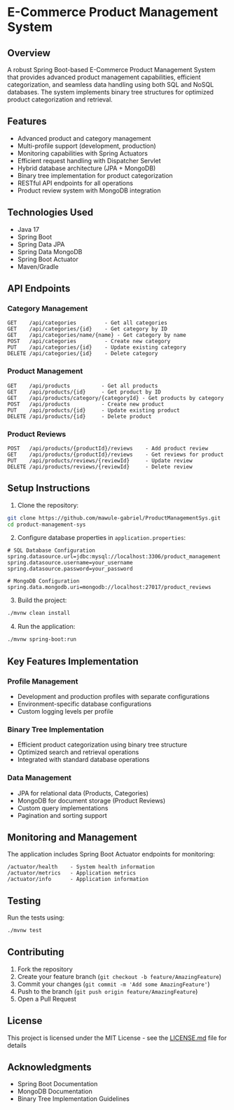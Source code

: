 # E-Commerce Product Management System

## Overview
A robust Spring Boot-based E-Commerce Product Management System that provides advanced product management capabilities, efficient categorization, and seamless data handling using both SQL and NoSQL databases. The system implements binary tree structures for optimized product categorization and retrieval.

## Features
- Advanced product and category management
- Multi-profile support (development, production)
- Monitoring capabilities with Spring Actuators
- Efficient request handling with Dispatcher Servlet
- Hybrid database architecture (JPA + MongoDB)
- Binary tree implementation for product categorization
- RESTful API endpoints for all operations
- Product review system with MongoDB integration

## Technologies Used
- Java 17
- Spring Boot
- Spring Data JPA
- Spring Data MongoDB
- Spring Boot Actuator
- Maven/Gradle

## API Endpoints

### Category Management
```
GET    /api/categories         - Get all categories
GET    /api/categories/{id}    - Get category by ID
GET    /api/categories/name/{name} - Get category by name
POST   /api/categories         - Create new category
PUT    /api/categories/{id}    - Update existing category
DELETE /api/categories/{id}    - Delete category
```

### Product Management
```
GET    /api/products          - Get all products
GET    /api/products/{id}     - Get product by ID
GET    /api/products/category/{categoryId} - Get products by category
POST   /api/products          - Create new product
PUT    /api/products/{id}     - Update existing product
DELETE /api/products/{id}     - Delete product
```

### Product Reviews
```
POST   /api/products/{productId}/reviews    - Add product review
GET    /api/products/{productId}/reviews    - Get reviews for product
PUT    /api/products/reviews/{reviewId}     - Update review
DELETE /api/products/reviews/{reviewId}     - Delete review
```

## Setup Instructions

1. Clone the repository:
```bash
git clone https://github.com/mawule-gabriel/ProductManagementSys.git
cd product-management-sys
```

2. Configure database properties in `application.properties`:
```properties
# SQL Database Configuration
spring.datasource.url=jdbc:mysql://localhost:3306/product_management
spring.datasource.username=your_username
spring.datasource.password=your_password

# MongoDB Configuration
spring.data.mongodb.uri=mongodb://localhost:27017/product_reviews
```

3. Build the project:
```bash
./mvnw clean install
```

4. Run the application:
```bash
./mvnw spring-boot:run
```



## Key Features Implementation

### Profile Management
- Development and production profiles with separate configurations
- Environment-specific database configurations
- Custom logging levels per profile

### Binary Tree Implementation
- Efficient product categorization using binary tree structure
- Optimized search and retrieval operations
- Integrated with standard database operations

### Data Management
- JPA for relational data (Products, Categories)
- MongoDB for document storage (Product Reviews)
- Custom query implementations
- Pagination and sorting support

## Monitoring and Management

The application includes Spring Boot Actuator endpoints for monitoring:
```
/actuator/health    - System health information
/actuator/metrics   - Application metrics
/actuator/info      - Application information
```

## Testing

Run the tests using:
```bash
./mvnw test
```

## Contributing
1. Fork the repository
2. Create your feature branch (`git checkout -b feature/AmazingFeature`)
3. Commit your changes (`git commit -m 'Add some AmazingFeature'`)
4. Push to the branch (`git push origin feature/AmazingFeature`)
5. Open a Pull Request

## License
This project is licensed under the MIT License - see the [LICENSE.md](LICENSE.md) file for details

## Acknowledgments
- Spring Boot Documentation
- MongoDB Documentation
- Binary Tree Implementation Guidelines
